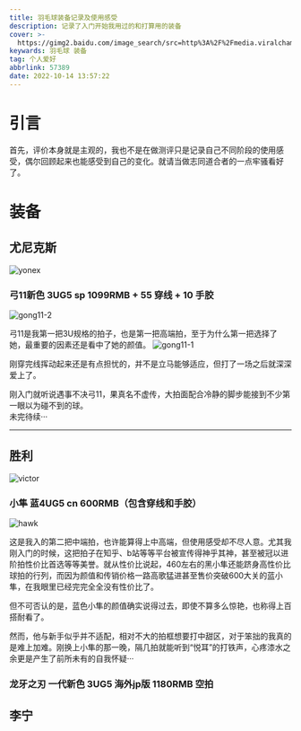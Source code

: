 ```yaml
---
title: 羽毛球装备记录及使用感受
description: 记录了入门开始我用过的和打算用的装备
cover: >-
  https://gimg2.baidu.com/image_search/src=http%3A%2F%2Fmedia.viralcham.com%2F2019%2F11%2Fchong.jpg&refer=http%3A%2F%2Fmedia.viralcham.com&app=2002&size=f9999,10000&q=a80&n=0&g=0n&fmt=auto?sec=1668306093&t=e486d05d80ade497076d69f3f6aaf25a
keywards: 羽毛球 装备
tag: 个人爱好
abbrlink: 57389
date: 2022-10-14 13:57:22
---
```

# 引言

首先，评价本身就是主观的，我也不是在做测评只是记录自己不同阶段的使用感受，偶尔回顾起来也能感受到自己的变化。就请当做志同道合者的一点牢骚看好了。

# 装备

## 尤尼克斯  
![yonex](http://m.qpic.cn/psc?/V53jW4D91kOesq1DPCaR1gFdnj2TzFle/ruAMsa53pVQWN7FLK88i5pMRHypw2f*XTU7kz9FkAMSapZ4Gfv1CgyCd0*luGJt6UDXr0GTYo6CGMGic5Nl1lR2MWT9v2cimgdBTlgnY0Ac!/mnull&bo=TAP*AEwD*wABByA!&rf=photolist&t=5)

### 弓11新色 3UG5 sp 1099RMB + 55 穿线 + 10 手胶   
![gong11-2](http://m.qpic.cn/psc?/V53jW4D91kOesq1DPCaR1gFdnj2TzFle/ruAMsa53pVQWN7FLK88i5hsk6whkNSmG3bl95tKr9zzG0uAJb1kfVEa8IfEm6N17HPGNm6GRVKDz4Ij06asEekLcvjvh9q4Eq*LyfcT5xc4!/mnull&bo=WAJYAlgCWAIBByA!&rf=photolist&t=5)

弓11是我第一把3U规格的拍子，也是第一把高端拍，至于为什么第一把选择了她，最重要的因素还是看中了她的颜值。
![gong11-1](http://m.qpic.cn/psc?/V53jW4D91kOesq1DPCaR1gFdnj2TzFle/ruAMsa53pVQWN7FLK88i5hsk6whkNSmG3bl95tKr9zx.rWOTf3S3f5K7WAMWEn4NQQWt0Q0lovzX2C2f.dfARy8J9lLnx4RFgbvcKzgDPY8!/mnull&bo=fgN.A34DfgMBByA!&rf=photolist&t=5)

刚穿完线挥动起来还是有点担忧的，并不是立马能够适应，但打了一场之后就深深爱上了。

刚入门就听说遇事不决弓11，果真名不虚传，大拍面配合冷静的脚步能接到不少第一眼以为碰不到的球。  
未完待续···

---

## 胜利  
![victor](http://m.qpic.cn/psc?/V53jW4D91kOesq1DPCaR1gFdnj2TzFle/ruAMsa53pVQWN7FLK88i5rqV2CepK4kdqjT2.MQsrpugB6DY83YLhNoTF20FknZoyDQLutA6IYOnZlvld.WHrTKUlg9Q7eWgupbHemDHIqQ!/mnull&bo=dAHQAHQB0AADByI!&rf=photolist&t=5)

### 小隼 蓝4UG5 cn 600RMB（包含穿线和手胶）  
![hawk](http://m.qpic.cn/psc?/V53jW4D91kOesq1DPCaR1gFdnj2TzFle/ruAMsa53pVQWN7FLK88i5rqV2CepK4kdqjT2.MQsrpugB6DY83YLhNoTF20FknZoyDQLutA6IYOnZlvld.WHrTKUlg9Q7eWgupbHemDHIqQ!/b&bo=dAHQAHQB0AADFzI!&rf=viewer_4)

这是我入的第二把中端拍，也许能算得上中高端，但使用感受却不尽人意。尤其我刚入门的时候，这把拍子在知乎、b站等等平台被宣传得神乎其神，甚至被冠以进阶拍性价比首选等等美誉。就从性价比说起，460左右的黑小隼还能跻身高性价比球拍的行列，而因为颜值和传销价格一路高歌猛进甚至售价突破600大关的蓝小隼，在我眼里已经完完全全没有性价比了。 

但不可否认的是，蓝色小隼的颜值确实说得过去，即使不算多么惊艳，也称得上百搭耐看了。  

然而，他与新手似乎并不适配，相对不大的拍框想要打中甜区，对于笨拙的我真的是难上加难。刚换上小隼的那一晚，隔几拍就能听到“悦耳”的打铁声，心疼漆水之余更是产生了前所未有的自我怀疑···

### 龙牙之刃 一代新色 3UG5 海外jp版 1180RMB 空拍

## 李宁
